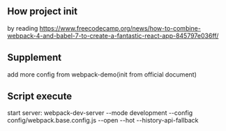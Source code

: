 ## How project init
by reading https://www.freecodecamp.org/news/how-to-combine-webpack-4-and-babel-7-to-create-a-fantastic-react-app-845797e036ff/

## Supplement
add more config from webpack-demo(init from official document)

## Script execute
start server:
webpack-dev-server --mode development --config config/webpack.base.config.js --open --hot --history-api-fallback
